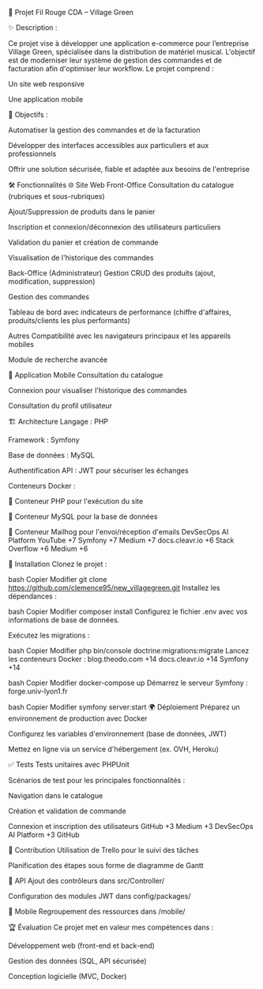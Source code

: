 🎵 Projet Fil Rouge CDA – Village Green

✨ Description : 

Ce projet vise à développer une application e-commerce pour l’entreprise Village Green, spécialisée dans la distribution de matériel musical. L'objectif est de moderniser leur système de gestion des commandes et de facturation afin d'optimiser leur workflow. Le projet comprend :​

Un site web responsive

Une application mobile​

🎯 Objectifs :

Automatiser la gestion des commandes et de la facturation

Développer des interfaces accessibles aux particuliers et aux professionnels

Offrir une solution sécurisée, fiable et adaptée aux besoins de l'entreprise​

🛠 Fonctionnalités
🌐 Site Web
Front-Office
Consultation du catalogue (rubriques et sous-rubriques)

Ajout/Suppression de produits dans le panier

Inscription et connexion/déconnexion des utilisateurs particuliers

Validation du panier et création de commande

Visualisation de l'historique des commandes​

Back-Office (Administrateur)
Gestion CRUD des produits (ajout, modification, suppression)

Gestion des commandes

Tableau de bord avec indicateurs de performance (chiffre d'affaires, produits/clients les plus performants)​

Autres
Compatibilité avec les navigateurs principaux et les appareils mobiles

Module de recherche avancée​

📱 Application Mobile
Consultation du catalogue

Connexion pour visualiser l'historique des commandes

Consultation du profil utilisateur​

🏗 Architecture
Langage : PHP

Framework : Symfony

Base de données : MySQL

Authentification API : JWT pour sécuriser les échanges

Conteneurs Docker :

🐳 Conteneur PHP pour l'exécution du site

🐳 Conteneur MySQL pour la base de données

🐳 Conteneur Mailhog pour l'envoi/réception d'emails​
DevSecOps AI Platform
YouTube
+7
Symfony
+7
Medium
+7
docs.cleavr.io
+6
Stack Overflow
+6
Medium
+6

🚀 Installation
Clonez le projet :​

bash
Copier
Modifier
git clone https://github.com/clemence95/new_villagegreen.git
Installez les dépendances :​

bash
Copier
Modifier
composer install
Configurez le fichier .env avec vos informations de base de données.​

Exécutez les migrations :​

bash
Copier
Modifier
php bin/console doctrine:migrations:migrate
Lancez les conteneurs Docker :​
blog.theodo.com
+14
docs.cleavr.io
+14
Symfony
+14

bash
Copier
Modifier
docker-compose up
Démarrez le serveur Symfony :​
forge.univ-lyon1.fr

bash
Copier
Modifier
symfony server:start
🌍 Déploiement
Préparez un environnement de production avec Docker

Configurez les variables d'environnement (base de données, JWT)

Mettez en ligne via un service d'hébergement (ex. OVH, Heroku)​

✅ Tests
Tests unitaires avec PHPUnit

Scénarios de test pour les principales fonctionnalités :

Navigation dans le catalogue

Création et validation de commande

Connexion et inscription des utilisateurs​
GitHub
+3
Medium
+3
DevSecOps AI Platform
+3
GitHub

🤝 Contribution
Utilisation de Trello pour le suivi des tâches

Planification des étapes sous forme de diagramme de Gantt​

🔌 API
Ajout des contrôleurs dans src/Controller/

Configuration des modules JWT dans config/packages/​

📱 Mobile
Regroupement des ressources dans /mobile/​

🏆 Évaluation
Ce projet met en valeur mes compétences dans :

Développement web (front-end et back-end)

Gestion des données (SQL, API sécurisée)

Conception logicielle (MVC, Docker)​

